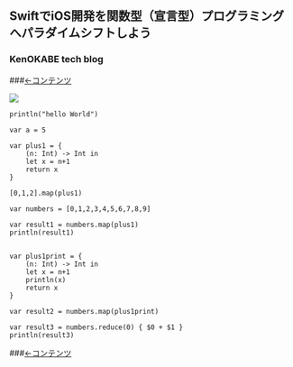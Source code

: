 ## SwiftでiOS開発を関数型（宣言型）プログラミングへパラダイムシフトしよう
### KenOKABE tech blog
###[←コンテンツ](/contents/entries/entry0/entry.html)


![](http://localhost:18080/contents/entries/entry20140611/img/swift.png)


```
println("hello World")

var a = 5

var plus1 = {
    (n: Int) -> Int in
    let x = n+1
    return x
}

[0,1,2].map(plus1)

var numbers = [0,1,2,3,4,5,6,7,8,9]

var result1 = numbers.map(plus1)
println(result1)


var plus1print = {
    (n: Int) -> Int in
    let x = n+1
    println(x)
    return x
}

var result2 = numbers.map(plus1print)

var result3 = numbers.reduce(0) { $0 + $1 }
println(result3)

```



###[←コンテンツ](/contents/entries/entry0/entry.html)
